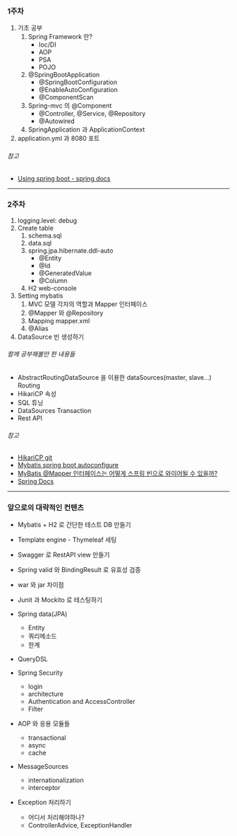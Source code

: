 ### 1주차
1. 기초 공부
    1. Spring Framework 란?
        * Ioc/DI
        * AOP
        * PSA
        * POJO
    2. @SpringBootApplication
        * @SpringBootConfiguration
        * @EnableAutoConfiguration
        * @ComponentScan
    3. Spring-mvc 의 @Component 
        * @Controller, @Service, @Repository
        * @Autowired
    4. SpringApplication 과 ApplicationContext
2. application.yml 과 8080 포트

###### 참고
* [Using spring boot - spring docs](https://docs.spring.io/spring-boot/docs/1.5.13.BUILD-SNAPSHOT/reference/htmlsingle/#using-boot)

- - -

### 2주차
1. logging.level: debug
2. Create table
    1. schema.sql 
    2. data.sql
    3. spring.jpa.hibernate.ddl-auto
        * @Entity
        * @Id
        * @GeneratedValue
        * @Column
    4. H2 web-console
3. Setting mybatis
    1. MVC 모델 각자의 역할과 Mapper 인터페이스
    2. @Mapper 와 @Repository
    3. Mapping mapper.xml
    4. @Alias
4. DataSource 빈 생성하기

###### 함께 공부해볼만 한 내용들
* AbstractRoutingDataSource 을 이용한 dataSources(master, slave...) Routing 
* HikariCP 속성
* SQL 튜닝
* DataSources Transaction
* Rest API 

###### 참고
* [HikariCP git](https://github.com/brettwooldridge/HikariCP)
* [Mybatis spring boot autoconfigure](http://www.mybatis.org/spring-boot-starter/mybatis-spring-boot-autoconfigure/)
* [MyBatis @Mapper 인터페이스는 어떻게 스프링 빈으로 와이어될 수 있을까?](http://wiki.sys4u.co.kr/pages/viewpage.action?pageId=7767258)
* [Spring Docs](https://docs.spring.io/spring-boot/docs/1.5.13.BUILD-SNAPSHOT/reference/htmlsingle/)

- - -

### 앞으로의 대략적인 컨텐츠

* Mybatis + H2 로 간단한 테스트 DB 만들기

* Template engine - Thymeleaf 세팅
* Swagger 로 RestAPI view 만들기
* Spring valid 와 BindingResult 로 유효성 검증
* war 와 jar 차이점
* Junit 과 Mockito 로 테스팅하기

* Spring data(JPA)
    * Entity
    * 쿼리메소드
    * 한계
* QueryDSL

* Spring Security
    * login
    * architecture
    * Authentication and AccessController
    * Filter

* AOP 와 응용 모듈들
    * transactional
    * async
    * cache

* MessageSources
    * internationalization
    * interceptor
* Exception 처리하기
    * 어디서 처리해야하나?
    * ControllerAdvice, ExceptionHandler

